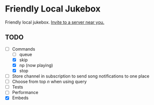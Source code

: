 # Friendly Local Jukebox
Friendly local jukebox. [Invite to a server near you.](https://discord.com/api/oauth2/authorize?client_id=987887529288167465&permissions=3147776&scope=bot)

## TODO
- [ ] Commands
	- [ ] queue
	- [x] skip
	- [x] np (now playing)
	- [x] stop
- [ ] Store channel in subscription to send song notifications to one place
- [ ] Choose from top *n* when using query
- [ ] Tests
- [ ] Performance
- [x] Embeds
